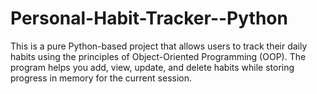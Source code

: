 # Personal-Habit-Tracker--Python
This is a pure Python-based project that allows users to track their daily habits using the principles of Object-Oriented Programming (OOP). The program helps you add, view, update, and delete habits while storing progress in memory for the current session.
